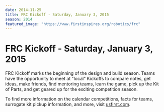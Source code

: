 ```yaml
---
date: 2014-11-25
title: FRC Kickoff - Saturday, January 3, 2015
season: 2014
featured_image: "https://www.firstinspires.org/robotics/frc"
---
```


# FRC Kickoff - Saturday, January 3, 2015

FRC Kickoff marks the beginning of the design and build season. Teams have the opportunity to meet at "local" Kickoffs to compare notes, get ideas, make friends, find mentoring teams, learn the game, pick up the Kit of Parts, and get geared up for the exciting competition season.

To find more information on the calendar competitions, facts for teams, surrogate kit pickup information, and more, visit [usfirst.com](https://www.firstinspires.org/robotics/frc).
